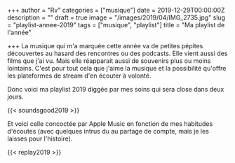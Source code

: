 +++
author = "Rv"
categories = ["musique"]
date = 2019-12-29T00:00:00Z
description = ""
draft = true
image = "/images/2019/04/IMG_2735.jpg"
slug = "playlist-annee-2019"
tags = ["musique", "playlist"]
title = "Ma playlist de l'année"

+++
La musique qui m'a marquée cette année va de petites pépites découvertes au hasard des rencontres ou des podcasts. Elle vient aussi des films que j'ai vu. Mais elle réapparait aussi de souvenirs plus ou moins lointains. C'est pour tout cela que j'aime la musique et la possibilité qu'offre les plateformes de stream d'en écouter à volonté.

Donc voici ma playlist 2019 diggée par mes soins qui sera close dans deux jours.

{{< soundsgood2019 >}}

Et voici celle concoctée par Apple Music en fonction de mes habitudes d'écoutes (avec quelques intrus du au partage de compte, mais je les laisses pour l'histoire).

{{< replay2019 >}}